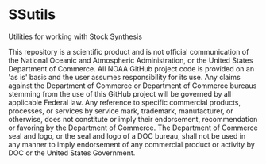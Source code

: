 # SSutils

Utilities for working with Stock Synthesis

This repository is a scientific product and is not official communication of
the National Oceanic and Atmospheric Administration, or the United States
Department of Commerce. All NOAA GitHub project code is provided on an
'as is' basis and the user assumes responsibility for its use. Any claims
against the Department of Commerce or Department of Commerce bureaus stemming
from the use of this GitHub project will be governed by all applicable Federal
law. Any reference to specific commercial products, processes, or services by
service mark, trademark, manufacturer, or otherwise, does not constitute or
imply their endorsement, recommendation or favoring by the Department of
Commerce. The Department of Commerce seal and logo, or the seal and logo of a
DOC bureau, shall not be used in any manner to imply endorsement of any
commercial product or activity by DOC or the United States Government.
